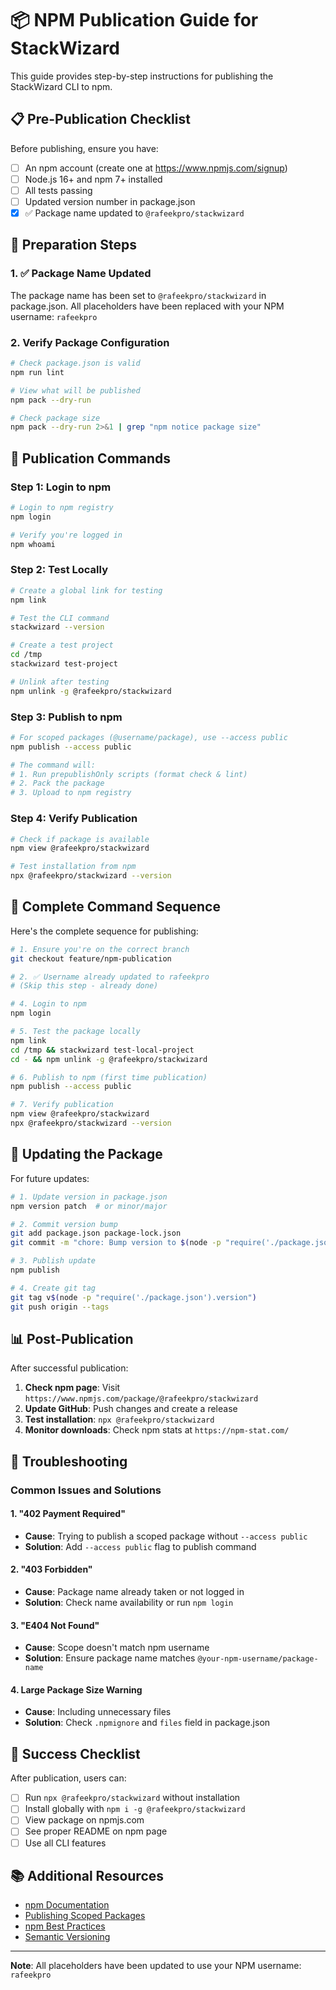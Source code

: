 # 📦 NPM Publication Guide for StackWizard

This guide provides step-by-step instructions for publishing the StackWizard CLI to npm.

## 📋 Pre-Publication Checklist

Before publishing, ensure you have:
- [ ] An npm account (create one at https://www.npmjs.com/signup)
- [ ] Node.js 16+ and npm 7+ installed
- [ ] All tests passing
- [ ] Updated version number in package.json
- [x] ✅ Package name updated to `@rafeekpro/stackwizard`

## 🔧 Preparation Steps

### 1. ✅ Package Name Updated

The package name has been set to `@rafeekpro/stackwizard` in package.json.
All placeholders have been replaced with your NPM username: `rafeekpro`

### 2. Verify Package Configuration

```bash
# Check package.json is valid
npm run lint

# View what will be published
npm pack --dry-run

# Check package size
npm pack --dry-run 2>&1 | grep "npm notice package size"
```

## 🚀 Publication Commands

### Step 1: Login to npm

```bash
# Login to npm registry
npm login

# Verify you're logged in
npm whoami
```

### Step 2: Test Locally

```bash
# Create a global link for testing
npm link

# Test the CLI command
stackwizard --version

# Create a test project
cd /tmp
stackwizard test-project

# Unlink after testing
npm unlink -g @rafeekpro/stackwizard
```

### Step 3: Publish to npm

```bash
# For scoped packages (@username/package), use --access public
npm publish --access public

# The command will:
# 1. Run prepublishOnly scripts (format check & lint)
# 2. Pack the package
# 3. Upload to npm registry
```

### Step 4: Verify Publication

```bash
# Check if package is available
npm view @rafeekpro/stackwizard

# Test installation from npm
npx @rafeekpro/stackwizard --version
```

## 📝 Complete Command Sequence

Here's the complete sequence for publishing:

```bash
# 1. Ensure you're on the correct branch
git checkout feature/npm-publication

# 2. ✅ Username already updated to rafeekpro
# (Skip this step - already done)

# 4. Login to npm
npm login

# 5. Test the package locally
npm link
cd /tmp && stackwizard test-local-project
cd - && npm unlink -g @rafeekpro/stackwizard

# 6. Publish to npm (first time publication)
npm publish --access public

# 7. Verify publication
npm view @rafeekpro/stackwizard
npx @rafeekpro/stackwizard --version
```

## 🔄 Updating the Package

For future updates:

```bash
# 1. Update version in package.json
npm version patch  # or minor/major

# 2. Commit version bump
git add package.json package-lock.json
git commit -m "chore: Bump version to $(node -p "require('./package.json').version")"

# 3. Publish update
npm publish

# 4. Create git tag
git tag v$(node -p "require('./package.json').version")
git push origin --tags
```

## 📊 Post-Publication

After successful publication:

1. **Check npm page**: Visit `https://www.npmjs.com/package/@rafeekpro/stackwizard`
2. **Update GitHub**: Push changes and create a release
3. **Test installation**: `npx @rafeekpro/stackwizard`
4. **Monitor downloads**: Check npm stats at `https://npm-stat.com/`

## 🚨 Troubleshooting

### Common Issues and Solutions

#### 1. "402 Payment Required"
- **Cause**: Trying to publish a scoped package without `--access public`
- **Solution**: Add `--access public` flag to publish command

#### 2. "403 Forbidden"
- **Cause**: Package name already taken or not logged in
- **Solution**: Check name availability or run `npm login`

#### 3. "E404 Not Found"
- **Cause**: Scope doesn't match npm username
- **Solution**: Ensure package name matches `@your-npm-username/package-name`

#### 4. Large Package Size Warning
- **Cause**: Including unnecessary files
- **Solution**: Check `.npmignore` and `files` field in package.json

## 🎉 Success Checklist

After publication, users can:
- [ ] Run `npx @rafeekpro/stackwizard` without installation
- [ ] Install globally with `npm i -g @rafeekpro/stackwizard`
- [ ] View package on npmjs.com
- [ ] See proper README on npm page
- [ ] Use all CLI features

## 📚 Additional Resources

- [npm Documentation](https://docs.npmjs.com/)
- [Publishing Scoped Packages](https://docs.npmjs.com/creating-and-publishing-scoped-public-packages)
- [npm Best Practices](https://docs.npmjs.com/packages-and-modules/contributing-packages-to-the-registry)
- [Semantic Versioning](https://semver.org/)

---

**Note**: All placeholders have been updated to use your NPM username: `rafeekpro`